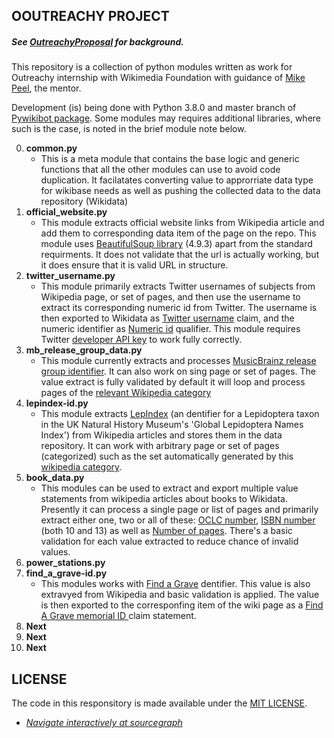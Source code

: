 ## OOUTREACHY PROJECT
##### See [OutreachyProposal][1] for background.

This repository is a collection of python modules written as work for Outreachy internship with Wikimedia Foundation with guidance of [Mike Peel][mike], the mentor.

Development (is) being done with Python 3.8.0 and master branch of [Pywikibot package][pyw]. Some modules may requires additional libraries, where such is the case, is noted in the brief module note below.


0. **common.py**
	- This is a meta module that contains the base logic and generic functions that all 	the other modules can use to avoid code duplication. It facilatates converting value to approrriate data type for wikibase needs as well as pushing the collected data to the data repository (Wikidata)
1. **official\_website.py**
	- This module extracts official website links from Wikipedia article and add them to corresponding data item of the page on the repo. This module uses [BeautifulSoup library][2] (4.9.3) apart from the standard requirments. It does not validate that the url is actually working, but it does ensure that it is valid URL in structure.
2. **twitter\_username.py**
	- This module primarily extracts Twitter usernames of subjects from Wikipedia page, or set of pages, and then use the username to extract its corresponding numeric id from Twitter. The username is then exported to Wikidata as [Twitter username][P2002] claim, and the numeric identifier as [Numeric id][P6552] qualifier. This module requires Twitter [developer API key][3] to work fully correctly. 
3. **mb\_release\_group\_data.py**
	- This module currently extracts and processes [MusicBrainz release group identifier][P436]. It can also work on sing page or set of pages. The value extract is fully validated by default it will loop and process pages of the [relevant Wikipedia category][4]
4. **lepindex-id.py**
	- This module extracts [LepIndex][5] (an dentifier for a Lepidoptera taxon in the UK Natural History Museum's 'Global Lepidoptera Names Index') from Wikipedia articles and stores them in the data repository. It can work with arbitrary page or set of pages (categorized) such as the set automatically generated by this [wikipedia category][6].
5. **book\_data.py**
    - This modules can be used to extract and export multiple value statements from wikipedia articles about books to Wikidata. Presently it can process a single page or list of pages and primarily extract either one, two or all of these: [OCLC number][P243], [ISBN number][Q33057] (both 10 and 13) as well as [Number of pages][P1104]. There's a basic validation for each value extracted to reduce chance of invalid values.
6. **power_stations.py**
7. **find\_a\_grave-id.py**
 	- This modules works with [Find a Grave][7] dentifier. This value is also extravyed from Wikipedia and basic validation is applied. The value is then exported to the corresponfing item of the wiki page as a [Find A Grave memorial ID ][P535] claim statement.
8. **Next**
9. **Next**
10. **Next**


[1]: https://github.com/Ammarpad/OutreachyProposal
[2]: https://pypi.org/project/beautifulsoup4/
[3]: https://developer.twitter.com/en/docs/twitter-api/getting-started/getting-access-to-the-twitter-api
[4]: https://en.wikipedia.org/wiki/Category:MusicBrainz_release_group_not_in_Wikidata
[5]: https://www.nhm.ac.uk/our-science/data/lepindex/intro.html
[6]: https://en.wikipedia.org/wiki/Category:LepIndex_ID_not_in_Wikidata
[7]: https://www.findagrave.com/memorial

[mike]: https://mikepeel.net
[pyw]: https://github.com/wikimedia/pywikibot
[Q33057]: https://www.wikidata.org/wiki/Q33057
[P535]: https://www.wikidata.org/wiki/Property:P535
[P436]: https://www.wikidata.org/wiki/Property:P436
[P243]: https://www.wikidata.org/wiki/Property:P243
[P1104]: https://www.wikidata.org/wiki/Property:P1104
[P6552]: https://www.wikidata.org/wiki/Property:P6552
[P2002]: https://www.wikidata.org/wiki/Property:P2002


## LICENSE
The code in this responsitory is made available under the [MIT LICENSE](LICENSE.md).

* _[Navigate interactively at sourcegraph](https://sourcegraph.com/github.com/Ammarpad/OutreachyProject/)_
